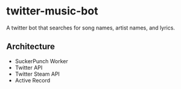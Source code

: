 # twitter-music-bot

A twitter bot that searches for song names, artist names, and lyrics.

## Architecture
* SuckerPunch Worker
* Twitter API
* Twitter Steam API
* Active Record
